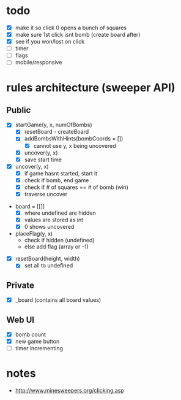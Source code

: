 # todo
 - [x] make it so click 0 opens a bunch of squares
 - [x] make sure 1st click isnt bomb (create board after)
 - [x] see if you won/lost on click
 - [ ] timer
 - [ ] flags
 - [ ] mobile/responsive

# rules architecture (sweeper API)
## Public
 - [x] startGame(y, x, numOfBombs)
   - [x] resetBoard - createBoard
   - [x] addBombsWithHints(bombCoords = [])
     - [x] cannot use y, x being uncovered
   - [x] uncover(y, x)
   - [x] save start time
 - [x] uncover(y, x)
   - [x] if game hasnt started, start it
   - [x] check if bomb, end game
   - [x] check if # of squares == # of bomb (win)
   - [x] traverse uncover
 - board = [[]]
   - [x] where undefined are hidden
   - [x] values are stored as int
   - [x] 0 shows uncovered
 - placeFlag(y, x)
   - check if hidden (undefined)
   - else add flag (array or -1)
 - [x] resetBoard(height, width)
   - [x] set all to undefined
## Private
 - [x] _board (contains all board values)
## Web UI
 - [x] bomb count
 - [x] new game button
 - [ ] timer incrementing

# notes
 - http://www.minesweepers.org/clicking.asp
